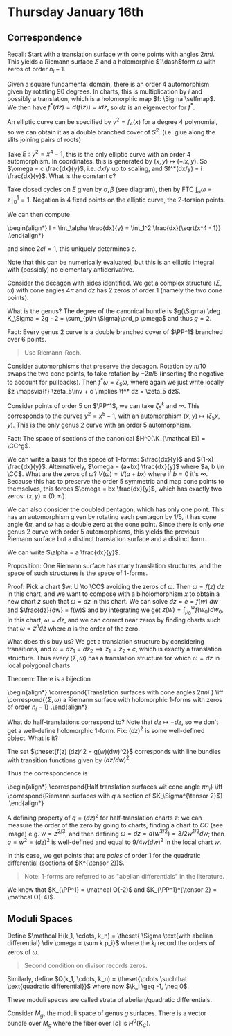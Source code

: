 # Thursday January 16th

## Correspondence

Recall:
Start with a translation surface with cone points with angles $2\pi n i$.
This yields a Riemann surface $\Sigma$ and a holomorphic $1\dash$form $\omega$ with zeros of order $n_i -1$.

Given a square fundamental domain, there is an order 4 automorphism given by rotating 90 degrees.
In charts, this is multiplication by $i$ and possibly a translation, which is a holomorphic map $f: \Sigma \selfmap$.
We then have $f^*(dz) = d(f(z)) = idz$, so $dz$ is an eigenvector for $f^*$.

An elliptic curve can be specified by $y^2 = f_4(x)$ for a degree 4 polynomial, so we can obtain it as a double branched cover of $S^2$.
(i.e. glue along the slits joining pairs of roots)

Take $E : y^2 = x^4 - 1$, this is the only elliptic curve with an order 4 automorphism.
In coordinates, this is generated by $(x, y) \mapsto (-ix ,y)$.
So $\omega = c \frac{dx}{y}$, i.e. $dx/y$ up to scaling, and $f^*(dx/y) = i \frac{dx}{y}$.
What is the constant $c$?

Take closed cycles on $E$ given by $\alpha, \beta$ (see diagram), then by FTC $\int_\alpha \omega = z \mid_0^1 = 1$.
Negation is 4 fixed points on the elliptic curve, the 2-torsion points.

We can then compute

\begin{align*}
I = \int_\alpha  \frac{dx}{y} = \int_1^2 \frac{dx}{\sqrt{x^4 - 1}} 
.\end{align*}

and since $2c I = 1$, this uniquely determines $c$.

Note that this can be numerically evaluated, but this is an elliptic integral with (possibly) no elementary antiderivative.


Consider the decagon with sides identified.
We get a complex structure $(\Sigma, \omega)$ with cone angles $4\pi$ and $dz$ has 2 zeros of order 1 (namely the two cone points).

What is the genus?
The degree of the canonical bundle is $g(\Sigma) \deg K_\Sigma = 2g - 2 = \sum_{p\in \Sigma}\ord_p \omega$ and thus $g = 2$.

Fact:
Every genus 2 curve is a double branched cover of $\PP^1$ branched over 6 points.

> Use Riemann-Roch.

Consider automorphisms that preserve the decagon.
Rotation by $\pi/10$ swaps the two cone points, to take rotation by $-2\pi/5$ (inserting the negative to account for pullbacks).
Then $f^* \omega = \zeta_5 \omega$, where again we just write locally $z \mapsvia{f} \zeta_5\inv + c \implies \f^* dz = \zeta_5 dz$.

Consider points of order $5$ on $\PP^1$, we can take $\zeta_5^k$ and $\infty$.
This corresponds to the curves $y^2 = x^5 - 1$, with an automorphism $(x, y) \mapsto (\zeta_5 x, y)$.
This is the only genus 2 curve with an order 5 automorphism.

Fact:
The space of sections of the canonical $H^0(\K_{\mathcal E}) = \CC^g$.

We can write a basis for the space of 1-forms: $\frac{dx}{y}$ and $(1-x) \frac{dx}{y}$.
Alternatively, $\omega = (a+bx) \frac{dx}{y}$ where $a, b \in \CC$.
What are the zeros of $\omega$?
$V(\omega) = V(a + bx)$ where if $b=0$ it's $\infty$.
Because this has to preserve the order 5 symmetric and map cone points to themselves, this forces $\omega = bx \frac{dx}{y}$, which has exactly two zeros: $(x, y) = (0, \pm i)$.

We can also consider the doubled pentagon, which has only one point.
This has an automorphism given by rotating each pentagon by $1/5$, it has cone angle $6\pi$, and $\omega$ has a double zero at the cone point.
Since there is only *one* genus 2 curve with order 5 automorphisms, this yields the previous Riemann surface but a distinct translation surface and a distinct form.

We can write $\alpha = a \frac{dx}{y}$.


Proposition:
One Riemann surface has many translation structures, and the space of such structures is the space of 1-forms.

Proof:
Pick a chart $w: U \to \CC$ avoiding the zeros of $\omega$.
Then $\omega = f(z) ~dz$ in this chart, and we want to compose with a biholomorphism $x$ to obtain a new chart $z$ such that $\omega = dz$ in this chart.
We can solve $dz = e = f(w) ~dw$ and $\frac{dz}{dw} = f(w)$ and by integrating we get $z(w) = \int_{p_0}^w f(w_0) dw_0$.
In this chart, $\omega = dz$, and we can correct near zeros by finding charts such that $\omega = z^n dz$ where $n$ is the order of the zero.

What does this buy us?
We get a translation structure by considering transitions, and $\omega = dz_1 = dz_2 \implies z_1 = z_2 + c$, which is exactly a translation structure.
Thus every $(\Sigma, \omega)$ has a translation structure for which $\omega = dz$ in local polygonal charts.

Theorem:
There is a bijection 

\begin{align*}
\correspond{Translation surfaces with cone angles $2\pi n i$ } \iff
\correspond{$(\Sigma, \omega)$ a Riemann surface with holomorphic 1-forms with zeros of order $n_i - 1$}
.\end{align*}

What do half-translations correspond to?
Note that $dz \mapsto -dz$, so we don't get a well-define holomorphic 1-form.
Fix: $(dz)^2$ is some well-defined object. 
What is it?

The set $\theset{f(z) (dz)^2 = g(w)(dw)^2}$ corresponds with line bundles with transition functions given by $(dz/dw)^2$.

Thus the correspondence is 

\begin{align*}
\correspond{Half translation surfaces wit cone angle $\pi n_i$} \iff
\correspond{Riemann surfaces with $q$ a section of $K_\Sigma^{\tensor 2}$}
.\end{align*}

A defining property of $q = (dz)^2$ for half-translation charts $z$: we can measure the order of the zero by going to charts, finding a chart to $CC$ (see image) e.g. $w = z^{2/3}$, and then defining $\omega = dz = d(w^{3/2}) = 3/2 w^{1/2} dw$; then $q = w^2 = (dz)^2$ is well-defined and equal to $9/4 w (dw)^2$ in the local chart $w$. 

In this case, we get points that are *poles* of order 1 for the quadratic differential (sections of $K^{\tensor 2})$.

> Note: 1-forms are referred to as "abelian differentials" in the literature.

We know that $K_{\PP^1} = \mathcal O(-2)$ and $K_{\PP^1}^{\tensor 2} = \mathcal O(-4)$.

## Moduli Spaces

Define $\mathcal H(k_1, \cdots, k_n) = \theset{ \Sigma \text{with abelian differential}  \div \omega = \sum k p_i}$ where the $k_i$ record the orders of zeros of $\omega$.

> Second condition on divisor records zeros.

Similarly, define $Q(k_1, \cdots, k_n) = \theset{\cdots \suchthat \text{quadratic differential}}$ where now $\k_i \geq -1, \neq 0$.

These moduli spaces are called strata of abelian/quadratic differentials.

Consider $M_g$, the moduli space of genus $g$ surfaces.
There is a vector bundle over $M_g$ where the fiber over $[c]$ is $H^0(K_C)$.

